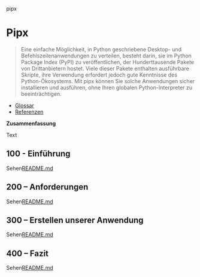 pipx

# Pipx

> Eine einfache Möglichkeit, in Python geschriebene Desktop- und Befehlszeilenanwendungen zu verteilen, besteht darin, sie im Python Package Index (PyPI) zu veröffentlichen, der Hunderttausende Pakete von Drittanbietern hostet. Viele dieser Pakete enthalten ausführbare Skripte, ihre Verwendung erfordert jedoch gute Kenntnisse des Python-Ökosystems. Mit pipx können Sie solche Anwendungen sicher installieren und ausführen, ohne Ihren globalen Python-Interpreter zu beeinträchtigen.

-   [Glossar](./GLOSSARY.md)
-   [Referenzen](./REFERENCES.md)

**Zusammenfassung**

Text

## 100 - Einführung

Sehen[README.md](./100/README.md)

## 200 – Anforderungen

Sehen[README.md](./200/README.md)

## 300 – Erstellen unserer Anwendung

Sehen[README.md](./300/README.md)

## 400 – Fazit

Sehen[README.md](./400/README.md)
